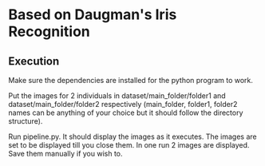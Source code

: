 # Based on Daugman's Iris Recognition

## Execution

Make sure the dependencies are installed for the python program to work.

Put the images for 2 individuals in dataset/main_folder/folder1 and dataset/main_folder/folder2 respectively (main_folder, folder1, folder2 names can be anything of your choice but it should follow the directory structure).

Run pipeline.py. It should display the images as it executes. The images are set to be displayed till you close them. In one run 2 images are displayed. Save them manually if you wish to.